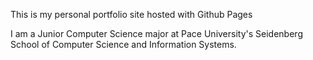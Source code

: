 This is my personal portfolio site hosted with Github Pages

I am a Junior Computer Science major at Pace University's Seidenberg School of Computer Science and Information Systems.